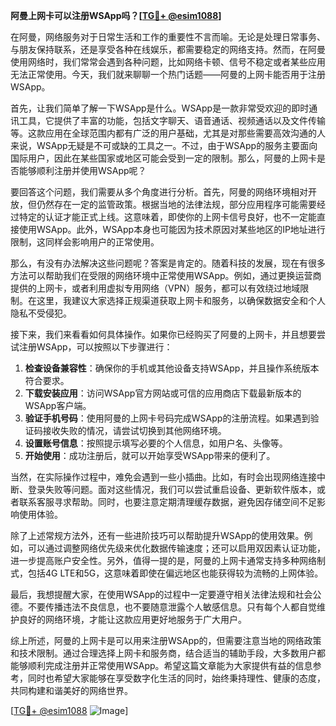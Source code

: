 **阿曼上网卡可以注册WSApp吗？[[TG💪+ @esim1088](https://t.me/s/esim1088)]**

在阿曼，网络服务对于日常生活和工作的重要性不言而喻。无论是处理日常事务、与朋友保持联系，还是享受各种在线娱乐，都需要稳定的网络支持。然而，在阿曼使用网络时，我们常常会遇到各种问题，比如网络卡顿、信号不稳定或者某些应用无法正常使用。今天，我们就来聊聊一个热门话题——阿曼的上网卡能否用于注册WSApp。

首先，让我们简单了解一下WSApp是什么。WSApp是一款非常受欢迎的即时通讯工具，它提供了丰富的功能，包括文字聊天、语音通话、视频通话以及文件传输等。这款应用在全球范围内都有广泛的用户基础，尤其是对那些需要高效沟通的人来说，WSApp无疑是不可或缺的工具之一。不过，由于WSApp的服务主要面向国际用户，因此在某些国家或地区可能会受到一定的限制。那么，阿曼的上网卡是否能够顺利注册并使用WSApp呢？

要回答这个问题，我们需要从多个角度进行分析。首先，阿曼的网络环境相对开放，但仍然存在一定的监管政策。根据当地的法律法规，部分应用程序可能需要经过特定的认证才能正式上线。这意味着，即使你的上网卡信号良好，也不一定能直接使用WSApp。此外，WSApp本身也可能因为技术原因对某些地区的IP地址进行限制，这同样会影响用户的正常使用。

那么，有没有办法解决这些问题呢？答案是肯定的。随着科技的发展，现在有很多方法可以帮助我们在受限的网络环境中正常使用WSApp。例如，通过更换运营商提供的上网卡，或者利用虚拟专用网络（VPN）服务，都可以有效绕过地域限制。在这里，我建议大家选择正规渠道获取上网卡和服务，以确保数据安全和个人隐私不受侵犯。

接下来，我们来看看如何具体操作。如果你已经购买了阿曼的上网卡，并且想要尝试注册WSApp，可以按照以下步骤进行：

1. **检查设备兼容性**：确保你的手机或其他设备支持WSApp，并且操作系统版本符合要求。
2. **下载安装应用**：访问WSApp官方网站或可信的应用商店下载最新版本的WSApp客户端。
3. **验证手机号码**：使用阿曼的上网卡号码完成WSApp的注册流程。如果遇到验证码接收失败的情况，请尝试切换到其他网络环境。
4. **设置账号信息**：按照提示填写必要的个人信息，如用户名、头像等。
5. **开始使用**：成功注册后，就可以开始享受WSApp带来的便利了。

当然，在实际操作过程中，难免会遇到一些小插曲。比如，有时会出现网络连接中断、登录失败等问题。面对这些情况，我们可以尝试重启设备、更新软件版本，或者联系客服寻求帮助。同时，也要注意定期清理缓存数据，避免因存储空间不足影响使用体验。

除了上述常规方法外，还有一些进阶技巧可以帮助提升WSApp的使用效果。例如，可以通过调整网络优先级来优化数据传输速度；还可以启用双因素认证功能，进一步提高账户安全性。另外，值得一提的是，阿曼的上网卡通常支持多种网络制式，包括4G LTE和5G，这意味着即使在偏远地区也能获得较为流畅的上网体验。

最后，我想提醒大家，在使用WSApp的过程中一定要遵守相关法律法规和社会公德。不要传播违法不良信息，也不要随意泄露个人敏感信息。只有每个人都自觉维护良好的网络环境，才能让这款应用更好地服务于广大用户。

综上所述，阿曼的上网卡是可以用来注册WSApp的，但需要注意当地的网络政策和技术限制。通过合理选择上网卡和服务商，结合适当的辅助手段，大多数用户都能够顺利完成注册并正常使用WSApp。希望这篇文章能为大家提供有益的信息参考，同时也希望大家能够在享受数字化生活的同时，始终秉持理性、健康的态度，共同构建和谐美好的网络世界。

[[TG💪+ @esim1088](https://t.me/s/esim1088) ![Image](https://i.postimg.cc/4NQfJmqS/Snipaste-2025-05-13-00-14-12.png)]